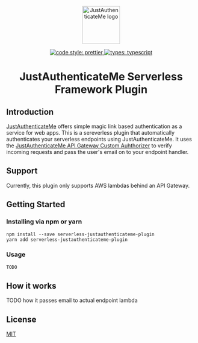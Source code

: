 <p align="center"><a href="https://www.justauthenticate.me" target="_blank" rel="noopener noreferrer"><img width="100" src="https://www.justauthenticate.me/favicon.png" alt="JustAuthenticateMe logo"></a></p>
<p align="center">
  <a href="https://prettier.io/">
    <img alt="code style: prettier" src="https://badgen.net/badge/code style/prettier/ff69b4">
  </a>
  <a href="https://www.typescriptlang.org/">
    <img alt="types: typescript" src="https://badgen.net/badge/types/TypeScript/blue">
  </a>
</p>
<h1 align="center">JustAuthenticateMe Serverless Framework Plugin</h1>

## Introduction

[JustAuthenticateMe](https://www.justauthenticate.me) offers simple magic link based authentication as a service for web apps. This is a sereverless plugin that automatically authenticates your serverless endpoints using JustAuthenticateMe. It uses the [JustAuthenticateMe API Gateway Custom Auhthorizer](https://https://github.com/CoalesceSoftware/justauthenticateme-apigateway-auth) to verify incoming requests and pass the user's email on to your endpoint handler.

## Support

Currently, this plugin only supports AWS lambdas behind an API Gateway.

## Getting Started

### Installing via npm or yarn

```
npm install --save serverless-justauthenticateme-plugin
yarn add serverless-justauthenticateme-plugin
```

### Usage

```js
TODO
```

## How it works

TODO how it passes email to actual endpoint lambda

## License

[MIT](http://opensource.org/licenses/MIT)
